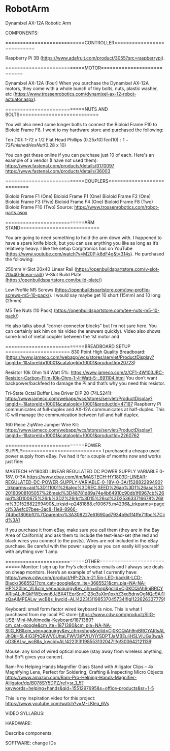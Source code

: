 # RobotArm

Dynamixel AX-12A Robotic Arm

COMPONENTS:

===========================CONTROLLER===========================

Raspberry Pi 3B (https://www.adafruit.com/product/3055?src=raspberrypi).

===========================MOTOR===========================

Dynamixel AX-12A (Four) When you purchase the Dynamixel AX-12A motors, they come with a whole bunch of tiny bolts, nuts, plastic washer, etc (https://www.trossenrobotics.com/dynamixel-ax-12-robot-actuator.aspx).

===========================NUTS AND BOLTS===========================

 You will also need some longer bolts to connect the Bioloid Frame F10 to Bioloid Frame F8. I went to my hardware store and purchased the following:

Ten (10): 1-72 x 1/2 Flat Head Phillips ($0.25 x 10)
Ten (10): 1-72 Finished Hex Nut ($0.28 x 10)

You can get these online if you can purchase just 10 of each. Here's an example of a vendor (I have not used them):
https://www.fastenal.com/products/details/0170097
https://www.fastenal.com/products/details/36003

===========================COUPLERS===========================

Bioloid Frame F1 (One)
Bioloid Frame F1 (One)
Bioloid Frame F2 (One)
Bioloid Frame F3 (Five)
Bioloid Frame F4 (One)
Bioloid Frame F8 (Two)
Bioloid Frame F10 (Two)
Source: https://www.trossenrobotics.com/robot-parts.aspx

===========================ARM STAND===========================

You are going to need something to hold the arm down with. I happened to have a spare knife block, but you can use anything you like as long as it’s relatively heavy. I like the setup Corgitronics has on YouTube (https://www.youtube.com/watch?v=M20P-k8dF4g&t=314s). He purchased the following:

250mm V-Slot 20x40 Linear Rail (https://openbuildspartstore.com/v-slot-20x40-linear-rail/)
V-Slot Build Plate (https://openbuildspartstore.com/build-plate/)

Low Profile M5 Screws (https://openbuildspartstore.com/low-profile-screws-m5-10-pack/). I would say maybe get 10 short (15mm) and 10 long (25mm)

M5 Tee Nuts (10 Pack) (https://openbuildspartstore.com/tee-nuts-m5-10-pack/)

He also talks about “corner connector blocks” but I’m not sure here. You can certainly ask him on his video (he answers quickly). Video also shows some kind of metal coupler between the 1st motor and 

===========================BREADBOARD SETUP ======================
830 Point High Quality Breadboard: (https://www.jameco.com/webapp/wcs/stores/servlet/ProductDisplay?langId=-1&storeId=10001&catalogId=10001&productId=20723)

Resistor 10k Ohm 1/4 Watt 5%:
https://www.jameco.com/z/CF1-4W103JRC-Resistor-Carbon-Film-10k-Ohm-1-4-Watt-5-_691104.html
You don’t want backpower/backfeed to damage the Pi and that’s why you need this resistor.

Tri-State Octal Buffer Line Driver DIP 20 (74LS241):
https://www.jameco.com/webapp/wcs/stores/servlet/ProductDisplay?langId=-1&storeId=10001&catalogId=10001&productId=47167
Raspberry Pi communicates at full-duplex and AX-12A communicates at half-duplex. This IC will manage the communication between full and half duplex.

160 Piece ZipWire Jumper Wire Kit:
https://www.jameco.com/webapp/wcs/stores/servlet/ProductDisplay?langId=-1&storeId=10001&catalogId=10001&productId=2260762

===========================POWER SUPPLY===========================
I purchased a cheapo used power supply from eBay. I’ve had it for a couple of months now and works just fine:

MASTECH HY1803D LINEAR REGULATED DC POWER SUPPLY VARIABLE 0-18V, 0-3A
https://www.ebay.com/itm/MASTECH-HY1803D-LINEAR-REGULATED-DC-POWER-SUPPLY-VARIABLE-0-18V-0-3A/152882299490?_trkparms=aid%3D111001%26algo%3DREC.SEED%26ao%3D1%26asc%3D20160908105057%26meid%3D48781d89a74e4b64910c90db1f6967cb%26pid%3D100675%26rk%3D2%26rkt%3D15%26sd%3D253633716678%26itm%3D152882299490&_trksid=p2481888.c100675.m4236&_trkparms=pageci%3Aefc07bee-3ac8-11e9-8966-74dbd1806bf0%7Cparentrq%3A308227e61690ad7934b9d1f4ffe71fbc%7Ciid%3A1

If you purchase it from eBay, make sure you call them (they are in the Bay Area of California) and ask them to include the test-lead-set (the red and black wires you connect to the posts). Wires are not included in the eBay purchase. Be careful with the power supply as you can easily kill yourself with anything over 1 amp.

===========================OTHER===========================
Monitor: I sign up for Fry’s electronics emails and I always see deals on cheap monitors. Here’s an example of what I currently have: https://www.cdw.com/product/HP-22uh-21.5in-LED-backlit-LCD-Black/3685521?cm_cat=google&cm_ite=3685521&cm_pla=NA-NA-HP%20Inc_VL&cm_ven=acquirgy&ev_chn=shop&gclid=Cj0KCQiAh9njBRCYARIsALJhQkFWEewn6JJBX4TEqrSnrCj23q3sXlm1pxhZ3xd5drwOgNQc9Ai1lzQaAjMPEALw_wcB&s_kwcid=AL!4223!3!198537045734!!!g!122626337779!


Keyboard: small form factor wired keyboard is nice. This is what I purchased from my local PC store:
 https://www.cdw.com/product/SIIG-USB-Mini-Multimedia-Keyboard/1871380?cm_cat=google&cm_ite=1871380&cm_pla=NA-NA-SIIG_KB&cm_ven=acquirgy&ev_chn=shop&gclid=Cj0KCQiAh9njBRCYARIsALJhQkH5L4IG3PtQRWV0UttaLFWV3tPVfUYjYSDPTJaMBEuliHSLVlUGa3waAoD3EALw_wcB&s_kwcid=AL!4223!3!198553132047!!!g!300642121139!

Mouse: any kind of wired optical mouse (stay away from wireless anything, that $h*t gives you cancer).

Ram-Pro Helping Hands Magnifier Glass Stand with Alligator Clips – 4x Magnifying Lens, Perfect for Soldering, Crafting & Inspecting Micro Objects
https://www.amazon.com/Ram-Pro-Helping-Hands-Magnifier-Alligator/dp/B078SY5DPZ/ref=sr_1_5?keywords=helping+hands&qid=1551297695&s=office-products&sr=1-5





This is my inspiration video for this project:
https://www.youtube.com/watch?v=M-LKlea_6Vs




VIDEO SYLLABUS:






HARDWARE:

Describe components:










SOFTWARE:
change IDs
